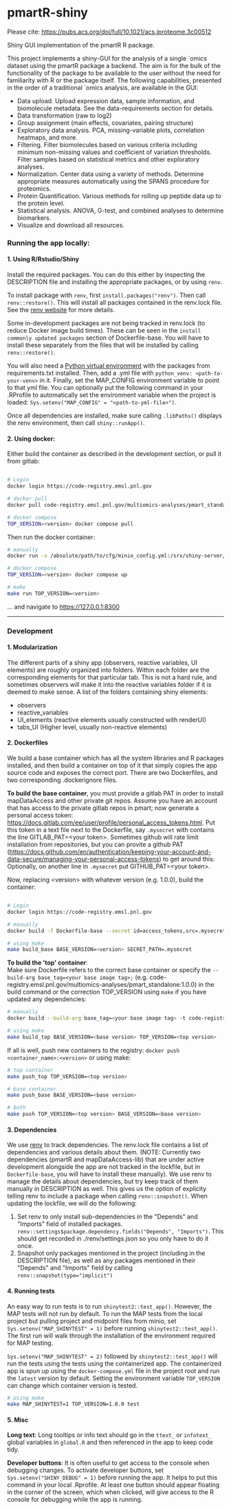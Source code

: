 # pmartR-shiny

Please cite: https://pubs.acs.org/doi/full/10.1021/acs.jproteome.3c00512

Shiny GUI implementation of the pmartR R package.

This project implements a shiny-GUI for the analysis of a single \`omics dataset
using the pmartR package a backend.  The aim is for the bulk of the functionality
of the package to be available to the user without the need for familiarity with
R or the package itself.  The following capabilities, presented in the order of
a traditional `omics analysis, are available in the GUI:

- Data upload.  Upload expression data, sample information, and biomolecule metadata.  See the data-requirements section for details.
- Data transformation (raw to log2)
- Group assignment (main effects, covariates, pairing structure)
- Exploratory data analysis.  PCA, missing-variable plots, correlation heatmaps, and more.
- Filtering.  Filter biomolecules based on various criteria including minimum non-missing values and coefficient of variation thresholds.  Filter samples based on statistical metrics and other exploratory analyses.
- Normalization.  Center data using a variety of methods.  Determine appropriate measures automatically using the SPANS procedure for proteomics.
- Protein Quantification.  Various methods for rolling up peptide data up to the protein level.
- Statistical analysis.  ANOVA, G-test, and combined analyses to determine biomarkers.
- Visualize and download all resources.

### Running the app locally:

#### 1.  Using R/Rstudio/Shiny
Install the required packages.  You can do this either by inspecting the DESCRIPTION file and installing the appropriate packages, or by using `renv`.  

To install package with `renv`, first `install.packages("renv")`.  Then call `renv::restore()`.  This will install all packages contained in the renv.lock file.  See the [renv website](https://rstudio.github.io/renv/articles/renv.html) for more details.

Some in-development packages are not being tracked in renv.lock (to reduce Docker image build times).  These can be seen in the `install commonly updated packages` section of Dockerfile-base.  You will have to install these separately from the files that will be installed by calling `renv::restore()`.

You will also need a [Python virtual environment](https://packaging.python.org/en/latest/guides/installing-using-pip-and-virtual-environments/#creating-a-virtual-environment) with the packages from requirements.txt installed. 
Then, add a .yml file with `python_venv: <path-to-your-venv>` in it. Finally, set the MAP_CONFIG environment variable to point to that yml file. 
You can optionally put the following command in your .RProfile to automatically set the environment variable when the project is loaded: `Sys.setenv("MAP_CONFIG" = "<path-to-yml-file>")`.

Once all dependencies are installed, make sure calling `.libPaths()` displays the renv environment, then call `shiny::runApp()`.

#### 2.  Using docker:

Either build the container as described in the development section, or pull it from gitlab:

```bash

# Login 
docker login https://code-registry.emsl.pnl.gov

# docker pull
docker pull code-registry.emsl.pnl.gov/multiomics-analyses/pmart_standalone:<version>`

# docker compose
TOP_VERSION=<version> docker compose pull
```

Then run the docker container:
```bash
# manually
docker run -v /absolute/path/to/cfg/minio_config.yml:/srv/shiny-server/cfg/minio_config.yml -p 8300:8300 code-registry.emsl.pnl.gov/multiomics-analyses/pmart_standalone:<version>

# docker compose
TOP_VERSION=<version> docker compose up

# make
make run TOP_VERSION=<version>
```
... and navigate to https://127.0.0.1:8300


***

### **Development**

#### **1. Modularization**

The different parts of a shiny app (observers, reactive variables, UI elements) are roughly organized into folders.  Within each folder are the corresponding elements for that particular tab.  This is not a hard rule, and sometimes observers will make it into the reactive variables folder if it is deemed to make sense.  A list of the folders containing shiny elements:

- observers
- reactive_variables
- UI_elements (reactive elements usually constructed with renderUI)
- tabs_UI (Higher level, usually non-reactive elements)

#### **2. Dockerfiles**

We build a base container which has all the system libraries and R packages installed, and then build a container on top of it that simply copies the app source code and exposes the correct port.  There are two Dockerfiles, and two corresponding .dockerignore files.

**To build the base container**, you must provide a gitlab PAT in order to install mapDataAccess and other private git repos.  Assume you have an account that has access to the private gitlab repos in pmart; now generate a personal access token:  https://docs.gitlab.com/ee/user/profile/personal_access_tokens.html.  Put this token in a text file next to the Dockerfile, say `.mysecret` with contains the line GITLAB_PAT=&lt;your token&gt;.  Sometimes github will rate limit installation from repositories, but you can provite a github PAT (https://docs.github.com/en/authentication/keeping-your-account-and-data-secure/managing-your-personal-access-tokens) to get around this:  Optionally, on another line in `.mysecret` put GITHUB_PAT=&lt;your token&gt;.

Now, replacing &lt;version&gt; with whatever version (e.g. 1.0.0), build the container:

```bash

# Login 
docker login https://code-registry.emsl.pnl.gov

# manually
docker build -f Dockerfile-base --secret id=access_tokens,src=.mysecret -t code-registry.emsl.pnl.gov/multiomics-analyses/pmart_standalone/base:<version> .

# using make
make build_base BASE_VERSION=<version> SECRET_PATH=.mysecret
```

**To build the 'top' container**:  
Make sure Dockerfile refers to the correct base container or specify the `--build-arg base_tag=<your base image tag>;` (e.g. code-registry.emsl.pnl.gov/multiomics-analyses/pmart_standalone:1.0.0) in the build command or the correction TOP_VERSION using `make` if you have updated any dependencies:  

```bash
# manually
docker build --build-arg base_tag=<your base image tag> -t code-registry.emsl.pnl.gov/multiomics-analyses/pmart_standalone:<version> .

# using make
make build_top BASE_VERSION=<base version> TOP_VERSION=<top version>
```

If all is well, push new containers to the registry:  `docker push <container_name>:<version>` or using make:

```bash
# top container
make push_top TOP_VERSION=<top version>

# base container
make push_base BASE_VERSION=<base version>

# both
make push TOP_VERSION=<top version> BASE_VERSION=<base version>
```

#### **3. Dependencies**

We use [renv](https://rstudio.github.io/renv/articles/renv.html) to track dependencies.  The renv.lock file contains a list of dependencies and various details about them.  (NOTE:  Currently two dependencies (pmartR and mapDataAccess-lib) that are under active development alongside the app are not tracked in the lockfile, but in `Dockerfile-base`, you will have to install these manually).  We use renv to manage the details about dependencies, but try keep track of them manually in DESCRIPTION as well.  This gives us the option of explicity telling renv to include a package when calling `renv::snapshot()`.  When updating the lockfile, we will do the following:

1.  Set renv to only install sub-dependencies in the "Depends" and "Imports" field of installed packages. `renv::settings$package.dependency.fields("Depends", "Imports")`.  This should get recorded in ./renv/settings.json so you only have to do it once.
2.  Snapshot only packages mentioned in the project (including in the DESCRIPTION file), as well as any packages mentioned in their "Depends" and "Imports" field by calling `renv::snapshot(type="implicit")`

#### **4. Running tests**

An easy way to run tests is to run `shinytest2::test_app()`. However, the MAP tests will not run by default. To run the MAP tests from the local project but pulling project and midpoint files from minio, set `Sys.setenv("MAP_SHINYTEST" = 1)` before running `shinytest2::test_app()`. The first run will walk through the installation of the environment required for MAP testing.

`Sys.setenv("MAP_SHINYTEST" = 2)` followed by `shinytest2::test_app()` will run the tests using the tests using the containerized app.  The containerized app is spun up using the `docker-compose.yml` file in the project root and run the `latest` version by default.  Setting the environment variable `TOP_VERSION` can change which container version is tested.

```bash
# Using make
make MAP_SHINYTEST=1 TOP_VERSION=1.0.0 test
```


#### **5. Misc**

**Long text**:  Long tooltips or info text should go in the `ttext_` or `infotext_` global variables in `global.R` and then referenced in the app to keep code tidy.

**Developer buttons**:  It is often useful to get access to the console when debugging changes.  To activate developer buttons, set `Sys.setenv("SHINY_DEBUG" = 1)` before running the app.  It helps to put this command in your local .Rprofile.  At least one button should appear floating in the corner of the screen, which when clicked, will give access to the R console for debugging while the app is running.

